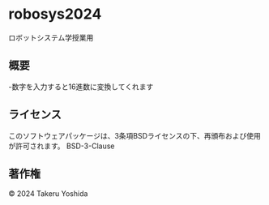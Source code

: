 # robosys2024
ロボットシステム学授業用


## 概要
-数字を入力すると16進数に変換してくれます

## ライセンス
このソフトウェアパッケージは、3条項BSDライセンスの下、再頒布および使用が許可されます。
BSD-3-Clause

## 著作権
© 2024 Takeru Yoshida
